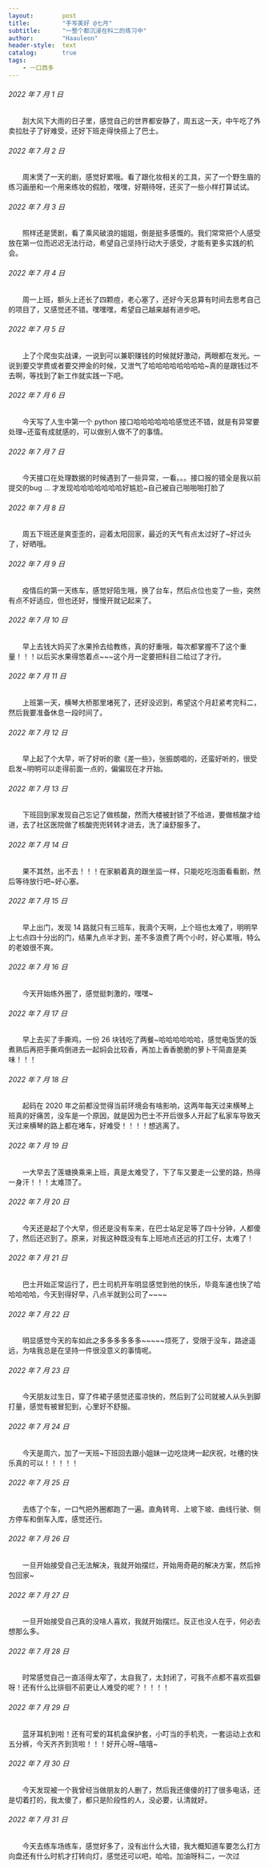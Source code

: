 ```yaml
---
layout:        post
title:         "手写美好 @七月"
subtitle:      "一整个都沉浸在科二的练习中"
author:        "Haauleon"
header-style:  text
catalog:       true
tags:
    - 一口西多
---
```


###### 2022 年 7 月 1 日
&emsp;&emsp;刮大风下大雨的日子里，感觉自己的世界都安静了，周五这一天，中午吃了外卖拉肚子了好难受，还好下班走得快搭上了巴士。

###### 2022 年 7 月 2 日
&emsp;&emsp;周末煲了一天的剧，感觉好累哦。看了跟化妆相关的工具，买了一个野生眉的练习画册和一个用来练妆的假脸，嘿嘿，好期待呀，还买了一些小样打算试试。

###### 2022 年 7 月 3 日
&emsp;&emsp;照样还是煲剧，看了乘风破浪的姐姐，倒是挺多感慨的。我们常常把个人感受放在第一位而迟迟无法行动，希望自己坚持行动大于感受，才能有更多实践的机会。

###### 2022 年 7 月 4 日
&emsp;&emsp;周一上班，额头上还长了四颗痘，老心塞了，还好今天总算有时间去思考自己的项目了，又感觉还不错。嘿嘿嘿，希望自己越来越有进步吧。

###### 2022 年 7 月 5 日
&emsp;&emsp;上了个爬虫实战课，一说到可以兼职赚钱的时候就好激动，两眼都在发光。一说到要交学费或者要交押金的时候，又泄气了哈哈哈哈哈哈哈哈~真的是跟钱过不去啊，等找到了新工作就实践一下吧。

###### 2022 年 7 月 6 日
&emsp;&emsp;今天写了人生中第一个 python 接口哈哈哈哈哈哈感觉还不错，就是有异常要处理~还蛮有成就感的，可以做别人做不了的事情。

###### 2022 年 7 月 7 日
&emsp;&emsp;今天接口在处理数据的时候遇到了一些异常，一看。。。接口报的错全是我以前提交的bug ... 才发现哈哈哈哈哈哈哈好尴尬~自己被自己啪啪啪打脸了

###### 2022 年 7 月 8 日
&emsp;&emsp;周五下班还是爽歪歪的，迎着太阳回家，最近的天气有点太过好了~好过头了，好晒哦。

###### 2022 年 7 月 9 日
&emsp;&emsp;疫情后的第一天练车，感觉好陌生哦，换了台车，然后点位也变了一些，突然有点不好适应，但也还好，慢慢开就记起来了。

###### 2022 年 7 月 10 日
&emsp;&emsp;早上去钱大妈买了水果拎去给教练，真的好重哦，每次都掌握不了这个重量！！！以后买水果得悠着点~~~这个月一定要把科目二给过了才行。

###### 2022 年 7 月 11 日
&emsp;&emsp;上班第一天，横琴大桥那里堵死了，还好没迟到，希望这个月赶紧考完科二，然后我要准备休息一段时间了。

###### 2022 年 7 月 12 日
&emsp;&emsp;早上起了个大早，听了好听的歌《差一些》，张振朗唱的，还蛮好听的，很受启发~明明可以走得前面一点的，偏偏现在才开始。

###### 2022 年 7 月 13 日
&emsp;&emsp;下班回到家发现自己忘记了做核酸，然而大楼被封锁了不给进，要做核酸才给进，去了社区医院做了核酸兜兜转转才进去，洗了澡舒服多了。

###### 2022 年 7 月 14 日
&emsp;&emsp;果不其然，出不去！！！在家躺着真的跟坐监一样，只能吃吃泡面看看剧，然后等待放行吧~好心塞。

###### 2022 年 7 月 15 日
&emsp;&emsp;早上出门，发现 14 路就只有三班车，我滴个天啊，上个班也太难了，明明早上七点四十分出的门，结果九点半才到，差不多浪费了两个小时，好心累哦，特么的老娘很不爽。

###### 2022 年 7 月 16 日
&emsp;&emsp;今天开始练外圈了，感觉挺刺激的，嘿嘿~

###### 2022 年 7 月 17 日
&emsp;&emsp;早上去买了手撕鸡，一份 26 块钱吃了两餐~哈哈哈哈哈哈，感觉电饭煲的饭煮熟后再把手撕鸡倒进去一起焖会比较香，再加上香香脆脆的萝卜干简直是美味！！！

###### 2022 年 7 月 18 日
&emsp;&emsp;起码在 2020 年之前都没觉得当前环境会有啥影响，这两年每天过来横琴上班真的好痛苦，没车是一个原因，就是因为巴士不开后很多人开起了私家车导致天天过来横琴的路上都在堵车，好难受！！！！想逃离了。

###### 2022 年 7 月 19 日
&emsp;&emsp;一大早去了莲塘换乘来上班，真是太难受了，下了车又要走一公里的路，热得一身汗！！！太难顶了。

###### 2022 年 7 月 20 日
&emsp;&emsp;今天还是起了个大早，但还是没有车来，在巴士站足足等了四十分钟，人都傻了，然后还迟到了。原来，对我这种既没有车上班地点还远的打工仔，太难了！

###### 2022 年 7 月 21 日
&emsp;&emsp;巴士开始正常运行了，巴士司机开车明显感觉到他的快乐，毕竟车速也快了哈哈哈哈哈，今天到得好早，八点半就到公司了~~~~

###### 2022 年 7 月 22 日
&emsp;&emsp;明显感觉今天的车如此之多多多多多多~~~~~烦死了，受限于没车，路途遥远，为啥我总是在坚持一件很没意义的事情呢。

###### 2022 年 7 月 23 日
&emsp;&emsp;今天朋友过生日，穿了件裙子感觉还蛮凉快的，然后到了公司就被人从头到脚打量，感觉有被冒犯到，心里好不舒服。

###### 2022 年 7 月 24 日
&emsp;&emsp;今天是周六，加了一天班~下班回去跟小姐妹一边吃烧烤一起庆祝，吐槽的快乐真的可以！！！！！

###### 2022 年 7 月 25 日
&emsp;&emsp;去练了个车，一口气把外圈都跑了一遍。直角转弯、上坡下坡、曲线行驶、侧方停车和倒车入库，感觉还行。

###### 2022 年 7 月 26 日
&emsp;&emsp;一旦开始接受自己无法解决，我就开始摆烂，开始用奇葩的解决方案，然后拎包回家~

###### 2022 年 7 月 27 日
&emsp;&emsp;一旦开始接受自己真的没啥人喜欢，我就开始摆烂。反正也没人在乎，何必去想那么多。

###### 2022 年 7 月 28 日
&emsp;&emsp;时常感觉自己一直活得太窄了，太自我了，太封闭了，可我不点都不喜欢孤僻呀！还有什么比徘徊不前更让人难受的呢？！！！！

###### 2022 年 7 月 29 日
&emsp;&emsp;蓝牙耳机到啦！还有可爱的耳机盒保护套，小叮当的手机壳，一套运动上衣和五分裤，今天齐齐到货啦！！！好开心呀~嘻嘻~

###### 2022 年 7 月 30 日
&emsp;&emsp;今天发现被一个我曾经当做朋友的人删了，然后我还傻傻的打了很多电话，还是切着打的，我太傻了，都只是阶段性的人，没必要，认清就好。

###### 2022 年 7 月 31 日
&emsp;&emsp;今天去练车场练车，感觉好多了，没有出什么大错，我大概知道车要怎么打方向盘还有什么时机才打转向灯，感觉还可以吧，哈哈。加油呀科二，一次过